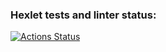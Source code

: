 ### Hexlet tests and linter status:
[![Actions Status](https://github.com/ilyakaverin/frontend-project-lvl1/workflows/hexlet-check/badge.svg)](https://github.com/ilyakaverin/frontend-project-lvl1/actions)